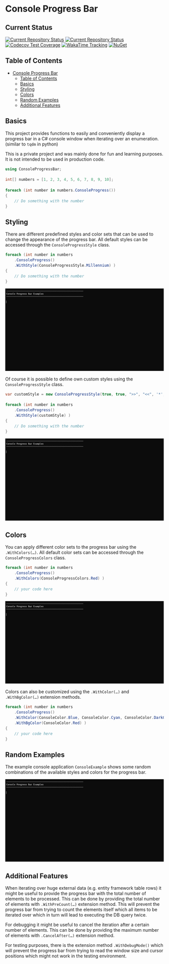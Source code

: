 # Console Progress Bar

## Current Status

[![Current Repository Status](https://github.com/3rikF/ConsoleProgress/actions/workflows/dotnet-desktop.yml/badge.svg)](https://github.com/3rikF/ConsoleProgress/actions) 
[![Current Repository Status](https://github.com/3rikF/ConsoleProgress/actions/workflows/dotnet-linux.yml/badge.svg)](https://github.com/3rikF/ConsoleProgress/actions) 
[![Codecov Test Coverage](https://codecov.io/gh/3rikF/ConsoleProgress/graph/badge.svg?token=6DBLGNQC73)](https://codecov.io/gh/3rikF/ConsoleProgress) 
[![WakaTime Tracking](https://wakatime.com/badge/user/ccce5eac-49f0-481f-998c-1183a3cd0b18/project/22dc24f9-97a1-4b21-a674-e2b3a8c44b91.svg?Style=flat)](https://wakatime.com/badge/user/ccce5eac-49f0-481f-998c-1183a3cd0b18/project/22dc24f9-97a1-4b21-a674-e2b3a8c44b91)
[![NuGet](https://img.shields.io/nuget/v/ErikForwerk.ConsoleTools.ProgressBar.svg)](https://www.nuget.org/packages/ErikForwerk.ConsoleTools.ProgressBar/)

## Table of Contents
- [Console Progress Bar](#console-progress-bar)
	- [Table of Contents](#table-of-contents)
	- [Basics](#basics)
	- [Styling](#styling)
	- [Colors](#colors)
	- [Random Examples](#random-examples)
	- [Additional Features](#additional-features)

## Basics

This project provides functions to easily and conveniently display a progress bar in a C# console window when iterating over an enumeration. (similar to `tqdm` in python)

This is a private project and was mainly done for fun and learning purposes. It is not intended to be used in production code.

```csharp
using ConsoleProgressBar;

int[] numbers = [1, 2, 3, 4, 5, 6, 7, 8, 9, 10];

foreach (int number in numbers.ConsoleProgress())
{
	// Do something with the number
}
```

## Styling

There are different predefined styles and color sets that can be used to change the appearance of the progress bar. All default styles can be accessed through the `ConsoleProgressStyle` class.

```csharp
foreach (int number in numbers
	.ConsoleProgress()
	.WithStyle(ConsoleProgressStyle.Millennium) )
{
	// Do something with the number
}
```

![Default Styles Example GIF](https://github.com/3rikF/ConsoleProgress/blob/main/Readme/1_default_styles.gif)

Of course it is possible to define own custom styles using the `ConsoleProgressStyle` class.

```csharp
var customStyle = new ConsoleProgressStyle(true, true, ">>", "<<", '*', '#', FractionsSets.AnimationCircle),

foreach (int number in numbers
	.ConsoleProgress()
	.WithStyle(customStyle) )
{
	// Do something with the number
}
```
![Custom Styles Example GIF](https://github.com/3rikF/ConsoleProgress/blob/main/Readme/2_custom_styles.gif)

## Colors

You can apply different color sets to the progress bar using the `.WithColors(…)`. All default color sets can be accessed through the `ConsoleProgressColors` class.

```csharp
foreach (int number in numbers
	.ConsoleProgress()
	.WithColors(ConsoleProgressColors.Red) )
{
	// your code here
}
```

![Default Colors Example GIF](https://github.com/3rikF/ConsoleProgress/blob/main/Readme/3_default_colors.gif)

Colors can also be customized using the `.WithColor(…)` and `.WithBgColor(…)` extension methods.

```csharp
foreach (int number in numbers
	.ConsoleProgress()
	.WithColor(ConsoleColor.Blue, ConsoleColor.Cyan, ConsoleColor.DarkGray)
	.WithBgColor(ConsoleColor.Red) )
{
	// your code here
}
```

## Random Examples

The example console application `ConsoleExample` shows some random combinations of the available styles and colors for the progress bar.

![Default Colors Example GIF](https://github.com/3rikF/ConsoleProgress/blob/main/Readme/4_random_examples.gif)

## Additional Features

When iterating over huge external data (e.g. entity framework table rows) it might be useful to provide the progress bar with the total number of elements to be processed. This can be done by providing the total number of elements with `.WithPreCount(…)` extension method.
This will prevent the progress bar from trying to count the elements itself which all items to be iterated over which in turn will lead to executing the DB query twice.

For debugging it might be useful to cancel the iteration after a certain number of elements. This can be done by providing the maximum number of elements with `.CancelAfter(…)` extension method.

For testing purposes, there is the extension method `.WithDebugMode()` which will prevent the progress bar from trying to read the window size and cursor positions which might not work in the testing environment.
